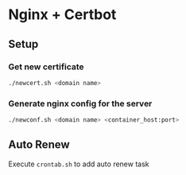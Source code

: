 # Nginx + Certbot

## Setup

### Get new certificate

```sh
./newcert.sh <domain name>
```

### Generate nginx config for the server

```sh
./newconf.sh <domain name> <container_host:port>
```

## Auto Renew

Execute `crontab.sh` to add auto renew task
